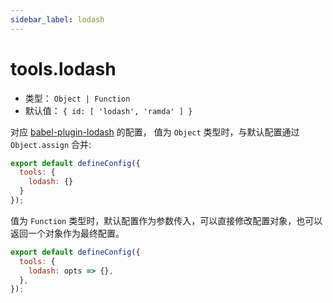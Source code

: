 ```yaml
---
sidebar_label: lodash
---
```


# tools.lodash



* 类型： `Object | Function`
* 默认值： `{ id: [ 'lodash', 'ramda' ] }`


对应 [babel-plugin-lodash](https://github.com/lodash/babel-plugin-lodash) 的配置，
值为 `Object` 类型时，与默认配置通过 `Object.assign` 合并:


```js title="modern.config.js"
export default defineConfig({
  tools: {
    lodash: {}
  }
});
```

值为 `Function` 类型时，默认配置作为参数传入，可以直接修改配置对象，也可以返回一个对象作为最终配置。

```js title="modern.config.js"
export default defineConfig({
  tools: {
    lodash: opts => {},
  },
});
```
